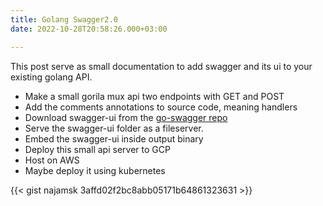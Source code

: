 ```yaml
---
title: Golang Swagger2.0
date: 2022-10-28T20:58:26.000+03:00

---
```

This post serve as small documentation to add swagger and its ui to your existing golang API.

* Make a small gorila mux api two endpoints with GET and POST
* Add the comments annotations to source code, meaning handlers
* Download swagger-ui from the [go-swagger repo](https://github.com/swagger-api/swagger-ui)
* Serve the swagger-ui folder as a fileserver.
* Embed the swagger-ui inside output binary
* Deploy this small api server to GCP
* Host on AWS
* Maybe deploy it using kubernetes

{{< gist najamsk 3affd02f2bc8abb05171b64861323631 >}}